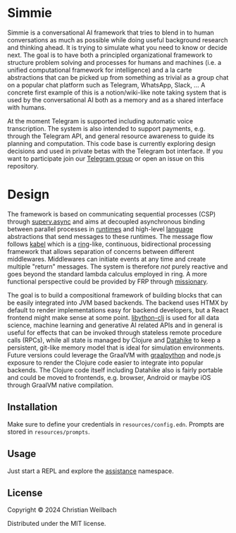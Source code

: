 # Simmie

Simmie is a conversational AI framework that tries to blend in to human conversations as much as possible while doing useful background research and thinking ahead. It is trying to simulate what you need to know or decide next. The goal is to have both a principled organizational framework to structure problem solving and processes for humans and machines (i.e. a unified computational framework for intelligence) and a la carte abstractions that can be picked up from something as trivial as a group chat on a popular chat platform such as Telegram, WhatsApp, Slack, ... A concrete first example of this is a notion/wiki-like note taking system that is used by the conversational AI both as a memory and as a shared interface with humans.

At the moment Telegram is supported including automatic voice transcription. The system is also intended to support payments, e.g. through the Telegram API, and general resource awareness to guide its planning and computation. This code base is currently exploring design decisions and used in private betas with the Telegram bot interface. If you want to participate join our [Telegram group](https://t.me/+ANfiXz-khkpiOTg0) or open an issue on this repository.

# Design

The framework is based on communicating sequential processes (CSP) through [superv.async](https://github.com/replikativ/superv.async) and aims at decoupled asynchronous binding between parallel processes in [runtimes](./src/ie/simm/runtimes/) and high-level [language](./src/ie/simm/languages/) abstractions that send messages to these runtimes. The message flow follows [kabel](https://github.com/replikativ/kabel) which is a [ring](https://github.com/ring-clojure/ring)-like, continuous, bidirectional processing framework that allows separation of concerns between different middlewares. Middlewares can initiate events at any time and create multiple "return" messages. The system is therefore *not* purely reactive and goes beyond the standard lambda calculus employed in ring. A more functional perspective could be provided by FRP through [missionary](https://github.com/leonoel/missionary). 

The goal is to build a compositional framework of building blocks that can be easily integrated into JVM based backends. The backend uses HTMX by default to render implementations easy for backend developers, but a React frontend might make sense at some point. [libython-clj](https://github.com/clj-python/libpython-clj) is used for all data science, machine learning and generative AI related APIs and in general is useful for effects that can be invoked through stateless remote procedure calls (RPCs), while all state is managed by Clojure and [Datahike](https://github.com/replikativ/datahike) to keep a persistent, git-like memory model that is ideal for simulation environments. Future versions could leverage the GraalVM with [graalpython](https://github.com/oracle/graalpython) and node.js exposure to render the Clojure code easier to integrate into popular backends. The Clojure code itself including Datahike also is fairly portable and could be moved to frontends, e.g. browser, Android or maybe iOS through GraalVM native compilation.

## Installation

Make sure to define your credentials in `resources/config.edn`. Prompts are stored in `resources/prompts`.

## Usage

Just start a REPL and explore the [assistance](./src/ie/simm/runtimes/assistance.clj) namespace.

## License

Copyright © 2024 Christian Weilbach

Distributed under the MIT license.
